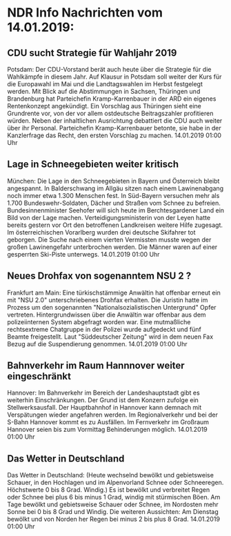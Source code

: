 # NDR Info Nachrichten vom 14.01.2019:


## CDU sucht Strategie für Wahljahr 2019
Potsdam: Der CDU-Vorstand berät auch heute über die Strategie für die Wahlkämpfe in diesem Jahr. Auf Klausur in Potsdam soll weiter der Kurs für die Europawahl im Mai und die Landtagswahlen im Herbst festgelegt werden. Mit Blick auf die  Abstimmungen in Sachsen, Thüringen und Brandenburg hat Parteichefin Kramp-Karrenbauer in der ARD ein eigenes Rentenkonzept angekündigt. Ein Vorschlag aus Thüringen sieht eine Grundrente vor, von der vor allem ostdeutsche Beitragszahler profitieren würden. Neben der inhaltlichen Ausrichtung debattiert die CDU auch weiter über ihr Personal. Parteichefin Kramp-Karrenbauer betonte, sie habe in der Kanzlerfrage das Recht, den ersten Vorschlag zu machen. 14.01.2019 01:00 Uhr 

## Lage in Schneegebieten weiter kritisch
München: Die Lage in den Schneegebieten in Bayern und Österreich bleibt angespannt. In Balderschwang im Allgäu sitzen nach einem Lawinenabgang noch immer etwa 1.300 Menschen fest. In Süd-Bayern versuchen mehr als 1.700 Bundeswehr-Soldaten, Dächer und Straßen vom Schnee zu befreien. Bundesinnenminister Seehofer will sich heute im Berchtesgardener Land ein Bild von der Lage machen. Verteidigungsministerin von der Leyen hatte bereits gestern vor Ort den betroffenen Landkreisen weitere Hilfe zugesagt. Im österreichischen Vorarlberg wurden drei deutsche Skifahrer tot geborgen. Die Suche nach einem vierten Vermissten musste wegen der großen Lawinengefahr unterbrochen werden. Die Männer waren auf einer gesperrten Ski-Piste unterwegs. 14.01.2019 01:00 Uhr 

## Neues Drohfax von sogenanntem NSU 2 ?
Frankfurt am Main: Eine türkischstämmige Anwältin hat offenbar erneut ein mit "NSU 2.0" unterschriebenes Drohfax erhalten. Die Juristin hatte im Prozess um den sogenannten "Nationalsozialistischen Untergrund" Opfer vertreten. Hintergrundwissen über die Anwältin war offenbar aus dem polizeiinternen System abgefragt worden war. Eine mutmaßliche rechtsextreme Chatgruppe in der Polizei wurde aufgedeckt und fünf Beamte freigestellt. Laut "Süddeutscher Zeitung" wird in dem neuen Fax Bezug auf die Suspendierung genommen. 14.01.2019 01:00 Uhr 

## Bahnverkehr im Raum Hannnover weiter eingeschränkt
Hannover: Im Bahnverkehr im Bereich der Landeshauptstadt gibt es weiterhin Einschränkungen. Der Grund ist dem Konzern zufolge ein Stellwerksausfall. Der Hauptbahnhof in Hannover kann demnach mit Verspätungen wieder angefahren werden. Im Regionalverkehr und bei der S-Bahn Hannover kommt es zu Ausfällen. Im Fernverkehr im Großraum Hannover seien bis zum Vormittag Behinderungen möglich. 14.01.2019 01:00 Uhr 

## Das Wetter in Deutschland
Das Wetter in Deutschland:
(Heute wechselnd bewölkt und gebietsweise Schauer, in den Hochlagen und im Alpenvorland Schnee oder Schneeregen. Höchstwerte 0 bis 8 Grad. Windig.) Es ist bewölkt und verbreitet Regen oder Schnee bei plus 6 bis minus 1 Grad, windig mit stürmischen Böen. Am Tage bewölkt und gebietsweise Schauer oder Schnee, im Nordosten mehr Sonne bei 0 bis 8 Grad und Windig. Die weiteren Aussichten: Am Dienstag bewölkt und von Norden her Regen bei minus 2 bis plus 8 Grad. 14.01.2019 01:00 Uhr 
